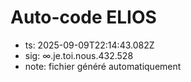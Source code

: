 # Auto-code ELIOS
- ts: 2025-09-09T22:14:43.082Z
- sig: ∞.je.toi.nous.432.528
- note: fichier généré automatiquement
